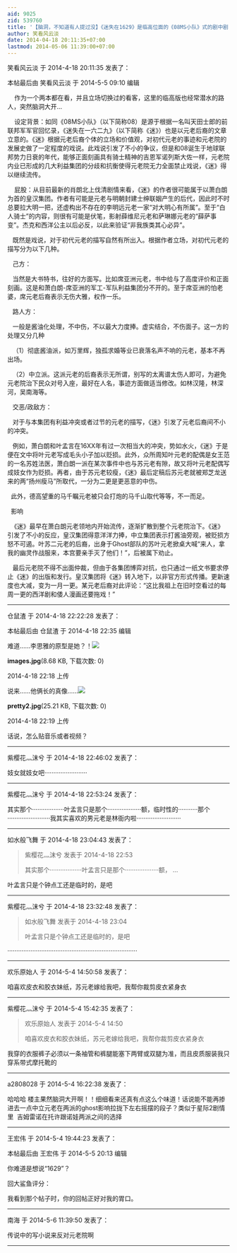 ```yaml
---
aid: 9025
zid: 539760
title: '【脑洞，不知道有人提过没】《迷失在1629》是临高位面的《08MS小队》式的剧中剧'
author: 笑看风云淡
date: 2014-04-18 20:11:35+07:00
lastmod: 2014-05-06 11:39:00+07:00
---
```


笑看风云淡 于 2014-4-18 20:11:35 发表了：

本帖最后由 笑看风云淡 于 2014-5-5 09:10 编辑 

    作为一个两本都在看，并且立场切换过的看客，这里的临高版也经常潜水的路人，突然脑洞大开...

    设定背景：如同《08MS小队》（以下简称08）是源于根据一名叫天田士郎的前联邦军军官回忆录，《迷失在一六二九》（以下简称《迷》）也是以元老后裔的文章立意的。《迷》根据元老后裔个体的立场和价值观，对初代元老的事迹和元老院的发展史做了一定程度的戏说。此戏说引发了不小的争议，但是和08诞生于地球联邦势力日衰的年代，能够正面刻画具有骑士精神的吉恩军诺列斯大佐一样，元老院内业已形成的几大利益集团的分歧和抗衡使得元老院无力全面禁止戏说，《迷》得以继续流传。

    屁股：从目前最新的肖朗北上伐清剧情来看，《迷》的作者很可能属于以萧白朗为首的皇汉集团。作者有可能是元老与明朝封建士绅联姻产生的后代，因此时不时总要拉大明一把，还虚构出不存在的李明远元老一家“对大明心有所属”。至于“白人骑士”的内容，则很有可能是伏笔，影射薛维尼元老和萨琳娜元老的“薛萨事变”。杰克和西洋公主以后必反，以此来验证“非我族类其心必异”。

   既然是戏说，对于初代元老的描写自然有所出入。根据作者立场，对初代元老的描写分为以下几种。

   己方：

   当然是大书特书，往好的方面写。比如席亚洲元老，书中给与了高度评价和正面刻画。这是和萧白朗-席亚洲的军工-军队利益集团分不开的。至于席亚洲的怕老婆，席元老后裔表示无伤大雅，权作一乐。

   路人方：

   一般是酱油化处理，不中伤，不以最大力度捧。虚实结合，不伤面子。这一方的处理又分几种

   （1）彻底酱油派，如万里辉，独孤求婚等业已衰落名声不响的元老，基本不再出场。

   （2）中立派。这派元老的后裔表示无所谓，别写的太离谱太伤人即可，为避免元老院治下民众对号入座，最好在人名，事迹方面做适当修改。如林汉隆，林深河，吴南海等。

   交恶/政敌方：

   对于与本集团有利益冲突或者过节的元老的描写，《迷》引发了元老后裔间不小的冲突。

   例如，萧白朗和叶孟言在16XX年有过一次相当大的冲突，势如水火，《迷》于是便在文中将叶元老写成毛头小子加以贬损。此外，众所周知叶元老的配偶是女王范的一名苏姓法医，萧白朗一派在某次事件中也与苏元老有隙，故又将叶元老配偶写成妓女作为贬损。再者，由于苏元老较瘦，《迷》最后定稿后苏元老就被郑芝龙送来的两“扬州瘦马”所取代，一分为二更是更恶意的中伤。

  此外，德高望重的马千瞩元老被只会打炮的马千山取代等等，不一而足。

  影响

  《迷》最早在萧白朗元老领地内开始流传，逐渐扩散到整个元老院治下。《迷》引发了不小的反应，皇汉集团得意洋洋力捧，中立集团表示打酱油旁观，被贬损方怒不可遏。叶苏二元老的后裔，出身于Ghost部队的苏叶元老掀桌大喊“来人，拿我的幽灵作战服来，本宫要亲手灭了他们！”，后被属下劝止。

   最后元老院不得不出面仲裁，但由于各集团博弈对抗，也只通过一纸文书要求停止《迷》的出版和发行。皇汉集团将《迷》转入地下，以非官方形式传播。更新速度也大减，变为一月一更。某元老后裔对此评论：“这比我祖上在旧时空看过的每周一更的西洋剧和倭人漫画还要拖戏！”

---------

仓鼠渣 于 2014-4-18 22:22:28 发表了：

本帖最后由 仓鼠渣 于 2014-4-18 22:35 编辑 

难道……李思雅的原型是她？！![](https://cdn.jsdelivr.net/gh/lzjluzijie/beichao@main/static/img/221841inddtmn1joy2lxl1.jpg)



**images.jpg**(8.68 KB, 下载次数: 0)



2014-4-18 22:18 上传



说来……他俩长的真像……![](https://cdn.jsdelivr.net/gh/lzjluzijie/beichao@main/static/img/221909zpm3y68ddccwdykj.jpg)



**pretty2.jpg**(25.21 KB, 下载次数: 0)



2014-4-18 22:19 上传



话说，怎么贴音乐或者视频？

---------

紫樱花灬沫兮 于 2014-4-18 22:46:02 发表了：

妓女就妓女吧························

---------

紫樱花灬沫兮 于 2014-4-18 22:53:24 发表了：

其实那个··················叶孟言只是那个···················额，临时性的···········那个························我其实喜欢的男元老是林衙内啦·························

---------

如水般飞舞 于 2014-4-18 23:04:43 发表了：

> 紫樱花灬沫兮 发表于 2014-4-18 22:53
> 
> 其实那个··················叶孟言只是那个···················额， ...



叶孟言只是个钟点工还是临时的，是吧

---------

紫樱花灬沫兮 于 2014-4-18 23:32:48 发表了：

> 如水般飞舞 发表于 2014-4-18 23:04
> 
> 叶孟言只是个钟点工还是临时的，是吧



·········································································

---------

欢乐原始人 于 2014-5-4 14:50:58 发表了：

咱喜欢皮衣和胶衣妹纸，苏元老嫁给我吧，我帮你裁剪皮衣紧身衣

---------

紫樱花灬沫兮 于 2014-5-4 15:42:35 发表了：

> 欢乐原始人 发表于 2014-5-4 14:50
> 
> 咱喜欢皮衣和胶衣妹纸，苏元老嫁给我吧，我帮你裁剪皮衣紧身衣



我穿的衣服裤子必须以一条袖管和裤腿能塞下两臂或双腿为准，而且皮质服装我只穿系带式摩托靴的

---------

a2808028 于 2014-5-4 16:22:38 发表了：

哈哈哈 楼主果然脑洞大开啊！！细细看来还真有点这么个味道！话说能不能再掺进去一点中立元老在两派的ghost影响拉拢下左右摇摆的段子？类似于星际2剧情里  吉姆雷诺在托许跟诺娃两派之间的选择

---------

王宏伟 于 2014-5-4 19:44:23 发表了：

本帖最后由 王宏伟 于 2014-5-5 20:13 编辑 

你难道是想说“1629”？

回大鲨鱼评分：

我看到那个帖子时，你的回帖正好对我的胃口。

---------

南海 于 2014-5-6 11:39:50 发表了：

传说中的写小说来反对元老院啊

---------

